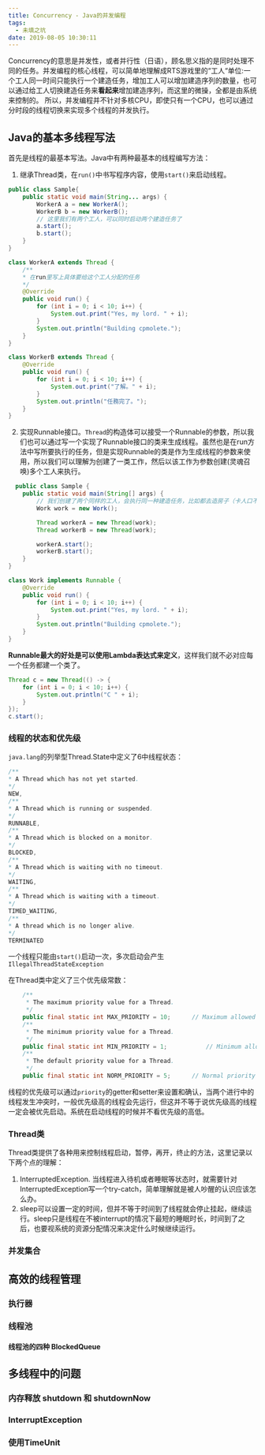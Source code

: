 ```yaml
---
title: Concurrency - Java的并发编程
tags:
  - 未填之坑
date: 2019-08-05 10:30:11
---
```

Concurrency的意思是并发性，或者并行性（日语），顾名思义指的是同时处理不同的任务。并发编程的核心线程，可以简单地理解成RTS游戏里的“工人“单位:一个工人同一时间只能执行一个建造任务，增加工人可以增加建造序列的数量，也可以通过给工人切换建造任务来**看起来**增加建造序列，而这里的微操，全都是由系统来控制的。
所以，并发编程并不针对多核CPU，即使只有一个CPU，也可以通过分时段的线程切换来实现多个线程的并发执行。

## Java的基本多线程写法
首先是线程的最基本写法。Java中有两种最基本的线程编写方法：
1. 继承Thread类，在`run()`中书写程序内容，使用`start()`来启动线程。
```Java
public class Sample{
    public static void main(String... args) {
        WorkerA a = new WorkerA();
        WorkerB b = new WorkerB();
        // 这里我们有两个工人，可以同时启动两个建造任务了
        a.start();
        b.start();
    }
}

class WorkerA extends Thread {
    /**
    * 在run里写上具体要给这个工人分配的任务
    */
    @Override
    public void run() {
        for (int i = 0; i < 10; i++) {
            System.out.print("Yes, my lord. " + i);
        }
        System.out.println("Building cpmolete.");
    }
}

class WorkerB extends Thread {
    @Override
    public void run() {
        for (int i = 0; i < 10; i++) {
            System.out.print("了解。" + i);
        }
        System.out.println("任務完了。");
    }
}

```

2. 实现Runnable接口。`Thread`的构造体可以接受一个Runnable的参数，所以我们也可以通过写一个实现了Runnable接口的类来生成线程。虽然也是在run方法中写所要执行的任务，但是实现Runnable的类是作为生成线程的参数来使用，所以我们可以理解为创建了一类工作，然后以该工作为参数创建(灵魂召唤)多个工人来执行。
```Java
  public class Sample {
    public static void main(String[] args) {
        // 我们创建了两个同样的工人，会执行同一种建造任务，比如都去造房子（卡人口不可取）
        Work work = new Work();

        Thread workerA = new Thread(work);
        Thread workerB = new Thread(work);

        workerA.start();
        workerB.start();
    }
}

class Work implements Runnable {
    @Override
    public void run() {
        for (int i = 0; i < 10; i++) {
            System.out.print("Yes, my lord. " + i);
        }
        System.out.println("Building cpmolete.");
    }
}

```
**Runnable最大的好处是可以使用Lambda表达式来定义**，这样我们就不必对应每一个任务都建一个类了。
```Java
Thread c = new Thread(() -> {
    for (int i = 0; i < 10; i++) {
        System.out.println("C " + i);
    }
});
c.start();
```

### 线程的状态和优先级
`java.lang`的列举型Thread.State中定义了6中线程状态：
```Java
/**
* A Thread which has not yet started.
*/
NEW,
/**
* A Thread which is running or suspended.
*/
RUNNABLE,
/**
* A Thread which is blocked on a monitor.
*/
BLOCKED, 
/**
* A Thread which is waiting with no timeout.
*/
WAITING,
/**
* A Thread which is waiting with a timeout.
*/
TIMED_WAITING, 
/**
* A thread which is no longer alive.
*/
TERMINATED
```

一个线程只能由`start()`启动一次，多次启动会产生`IllegalThreadStateException`

在Thread类中定义了三个优先级常数：
```Java
	/**
	 * The maximum priority value for a Thread.
	 */
	public final static int MAX_PRIORITY = 10;		// Maximum allowed priority for a thread
	/**
	 * The minimum priority value for a Thread.
	 */
	public final static int MIN_PRIORITY = 1;			// Minimum allowed priority for a thread
	/**
	 * The default priority value for a Thread.
	 */
	public final static int NORM_PRIORITY = 5;		// Normal priority for a thread
```
线程的优先级可以通过`priority`的getter和setter来设置和确认，当两个进行中的线程发生冲突时，一般优先级高的线程会先运行，但这并不等于说优先级高的线程一定会被优先启动。系统在启动线程的时候并不看优先级的高低。
### Thread类
Thread类提供了各种用来控制线程启动，暂停，再开，终止的方法，这里记录以下两个点的理解：
1. InterruptedException. 当线程进入待机或者睡眠等状态时，就需要针对InterruptedException写一个try-catch，简单理解就是被人吵醒的认识应该怎么办。
2. sleep可以设置一定的时间，但并不等于时间到了线程就会停止挂起，继续运行。sleep只是线程在不被interrupt的情况下最短的睡眠时长，时间到了之后，也要视系统的资源分配情况来决定什么时候继续运行。

<!-- ### Runnable 和 Callable -->

### 并发集合

## 高效的线程管理

### 执行器

### 线程池

#### 线程池的四种 BlockedQueue

## 多线程中的问题

### 内存释放 shutdown 和 shutdownNow

### InterruptException

### 使用TimeUnit

### 